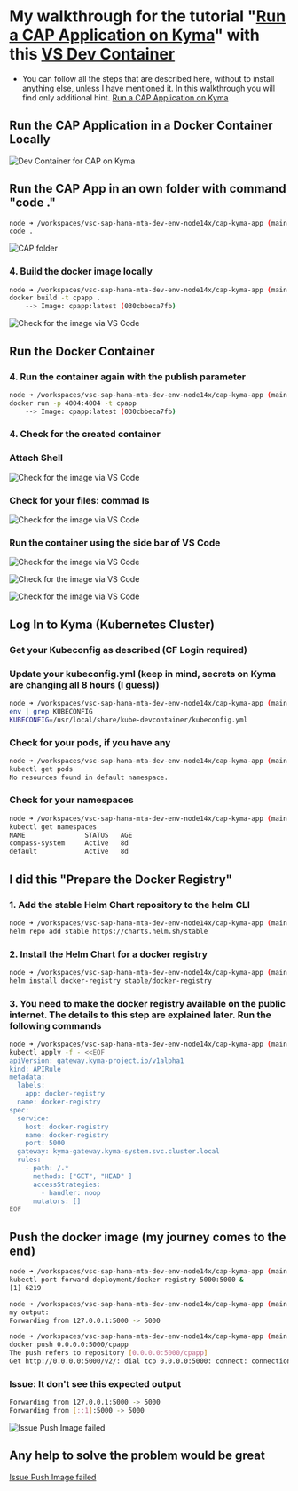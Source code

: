 # My walkthrough for the tutorial "[Run a CAP Application on Kyma](https://sap-samples.github.io/cloud-cap-risk-management/Kyma/)" with this [VS Dev Container](https://github.com/draschke/vsc-sap-hana-mta-dev-env-node14x/blob/ef0b07b2c5621b9daead27db90d8c2f1ace6bc2a/.devcontainer)

- You can follow all the steps that are described here, without to install anything else, unless I have mentioned it. In this walkthrough you will find only additional hint.
[Run a CAP Application on Kyma](https://sap-samples.github.io/cloud-cap-risk-management/Kyma/)

## Run the CAP Application in a Docker Container Locally

![Dev Container for CAP on Kyma](../images/img-cap-kyma-app/1cap-kyma-app.png)

## Run the CAP App in an own folder with command "code ."

```bash
node ➜ /workspaces/vsc-sap-hana-mta-dev-env-node14x/cap-kyma-app (main ✗)
code .  
```

![CAP folder](../images/img-cap-kyma-app/2cap-kyma-app.png)

### 4. Build the docker image locally
  
```bash
node ➜ /workspaces/vsc-sap-hana-mta-dev-env-node14x/cap-kyma-app (main ✗)
docker build -t cpapp . 
    --> Image: cpapp:latest (030cbbeca7fb)   
```

![Check for the image via VS Code](../images/img-cap-kyma-app/3create-image-cap-kyma-app.png)

## Run the Docker Container

### 4. Run the container again with the publish parameter

```bash
node ➜ /workspaces/vsc-sap-hana-mta-dev-env-node14x/cap-kyma-app (main ✗)
docker run -p 4004:4004 -t cpapp 
    --> Image: cpapp:latest (030cbbeca7fb)   
```

### 4. Check for the created container

### Attach Shell

![Check for the image via VS Code](../images/img-cap-kyma-app/4attach-shell-cap-kyma-app.png)

### Check for your files: commad ls

![Check for the image via VS Code](../images/img-cap-kyma-app/5-ls-attach-shell-cap-kyma-app.png)

### Run the container using the side bar of VS Code

![Check for the image via VS Code](../images/img-cap-kyma-app/8-run-container-locally-cap-kyma-app.png)

![Check for the image via VS Code](../images/img-cap-kyma-app/6-open-in-browser-shell-cap-kyma-app.png)

![Check for the image via VS Code](../images/img-cap-kyma-app/7-browser-shell-cap-kyma-app.png)

## Log In to Kyma (Kubernetes Cluster)

### Get your Kubeconfig as described (CF Login required)

### Update your kubeconfig.yml  (keep in mind, secrets on Kyma are changing all 8 hours (I guess))
  
```bash
node ➜ /workspaces/vsc-sap-hana-mta-dev-env-node14x/cap-kyma-app (main ✗)
env | grep KUBECONFIG
KUBECONFIG=/usr/local/share/kube-devcontainer/kubeconfig.yml   
```

### Check for your pods, if you have any

```bash
node ➜ /workspaces/vsc-sap-hana-mta-dev-env-node14x/cap-kyma-app (main ✗)
kubectl get pods
No resources found in default namespace.
```

### Check for your namespaces

```bash
node ➜ /workspaces/vsc-sap-hana-mta-dev-env-node14x/cap-kyma-app (main ✗)
kubectl get namespaces
NAME               STATUS   AGE
compass-system     Active   8d
default            Active   8d
```

## I did this "Prepare the Docker Registry"

### 1. Add the stable Helm Chart repository to the helm CLI

```bash
node ➜ /workspaces/vsc-sap-hana-mta-dev-env-node14x/cap-kyma-app (main ✗)
helm repo add stable https://charts.helm.sh/stable
```

### 2. Install the Helm Chart for a docker registry

```bash
node ➜ /workspaces/vsc-sap-hana-mta-dev-env-node14x/cap-kyma-app (main ✗)
helm install docker-registry stable/docker-registry
```

### 3. You need to make the docker registry available on the public internet. The details to this step are explained later. Run the following commands

```bash
node ➜ /workspaces/vsc-sap-hana-mta-dev-env-node14x/cap-kyma-app (main ✗) 
kubectl apply -f - <<EOF
apiVersion: gateway.kyma-project.io/v1alpha1
kind: APIRule
metadata:
  labels:
    app: docker-registry
  name: docker-registry
spec:
  service:
    host: docker-registry
    name: docker-registry
    port: 5000
  gateway: kyma-gateway.kyma-system.svc.cluster.local
  rules:
    - path: /.*
      methods: ["GET", "HEAD" ]
      accessStrategies:
        - handler: noop
      mutators: []
EOF
```

## Push the docker image (my journey comes to the end)

```bash
node ➜ /workspaces/vsc-sap-hana-mta-dev-env-node14x/cap-kyma-app (main ✗)
kubectl port-forward deployment/docker-registry 5000:5000 &
[1] 6219

node ➜ /workspaces/vsc-sap-hana-mta-dev-env-node14x/cap-kyma-app (main ✗) 
my output:
Forwarding from 127.0.0.1:5000 -> 5000

node ➜ /workspaces/vsc-sap-hana-mta-dev-env-node14x/cap-kyma-app (main ✗)
docker push 0.0.0.0:5000/cpapp
The push refers to repository [0.0.0.0:5000/cpapp]
Get http://0.0.0.0:5000/v2/: dial tcp 0.0.0.0:5000: connect: connection refused
```

### Issue: It don't see this expected output

```bash
Forwarding from 127.0.0.1:5000 -> 5000
Forwarding from [::1]:5000 -> 5000
```

![Issue Push Image failed](../images/img-cap-kyma-app/9-docker-push-cap-kyma-app.png)

## Any help to solve the problem would be great

[Issue Push Image failed](https://github.com/draschke/vsc-sap-hana-mta-dev-env-node14x/issues/5)